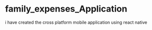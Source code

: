 # family_expenses_Application
i have created the cross platform mobile application using react native
